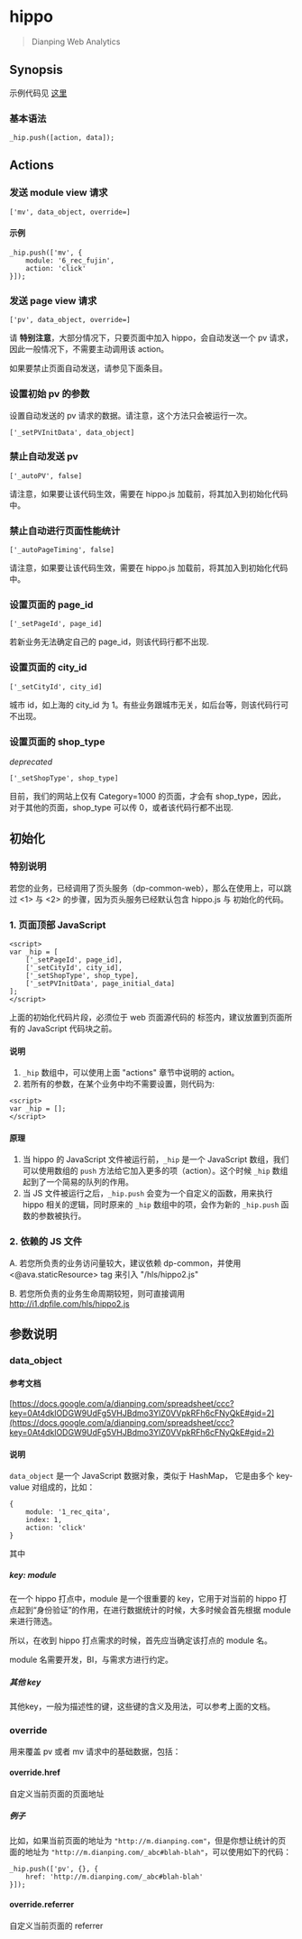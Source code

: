 # hippo

> Dianping Web Analytics

## Synopsis

示例代码见 [这里](http://i1.static.dp/demo/hippo.html)

### 基本语法

```
_hip.push([action, data]);
```

## Actions

### 发送 module view 请求

```
['mv', data_object, override=]
```

#### 示例

```
_hip.push(['mv', {
    module: '6_rec_fujin',
    action: 'click'
}]);
```

### 发送 page view 请求

```
['pv', data_object, override=]
```

请 **特别注意**，大部分情况下，只要页面中加入 hippo，会自动发送一个 pv 请求，因此一般情况下，不需要主动调用该 action。

如果要禁止页面自动发送，请参见下面条目。 

### 设置初始 pv 的参数

设置自动发送的 pv 请求的数据。请注意，这个方法只会被运行一次。

```
['_setPVInitData', data_object]
```

### 禁止自动发送 pv

```
['_autoPV', false]
```

请注意，如果要让该代码生效，需要在 hippo.js 加载前，将其加入到初始化代码中。

### 禁止自动进行页面性能统计

```
['_autoPageTiming', false]
```
请注意，如果要让该代码生效，需要在 hippo.js 加载前，将其加入到初始化代码中。

### 设置页面的 page_id 

```
['_setPageId', page_id]
```

若新业务无法确定自己的 page_id，则该代码行都不出现.

### 设置页面的 city_id 

```
['_setCityId', city_id]
```

城市 id，如上海的 city_id 为 1。有些业务跟城市无关，如后台等，则该代码行可不出现。

### 设置页面的 shop_type

_deprecated_

```
['_setShopType', shop_type]
```

目前，我们的网站上仅有 Category=1000 的页面，才会有 shop_type，因此，对于其他的页面，shop_type 可以传 0，或者该代码行都不出现.


## 初始化

### 特别说明

若您的业务，已经调用了页头服务（dp-common-web），那么在使用上，可以跳过 \<1\> 与 \<2\> 的步骤，因为页头服务已经默认包含 hippo.js 与 初始化的代码。

### 1. 页面顶部 JavaScript

	<script>
	var _hip = [
	    ['_setPageId', page_id],
	    ['_setCityId', city_id],
	    ['_setShopType', shop_type],
	    ['_setPVInitData', page_initial_data]
	];
	</script>

上面的初始化代码片段，必须位于 web 页面源代码的 <head></head> 标签内，建议放置到页面所有的 JavaScript 代码块之前。


#### 说明

1. `_hip` 数组中，可以使用上面 "actions" 章节中说明的 action。
2. 若所有的参数，在某个业务中均不需要设置，则代码为:

```
<script>
var _hip = [];
</script>
```

#### 原理

1. 当 hippo 的 JavaScript 文件被运行前，`_hip` 是一个 JavaScript 数组，我们可以使用数组的 `push` 方法给它加入更多的项（action）。这个时候 `_hip` 数组起到了一个简易的队列的作用。
2. 当 JS 文件被运行之后，`_hip.push` 会变为一个自定义的函数，用来执行 hippo 相关的逻辑，同时原来的 `_hip` 数组中的项，会作为新的 `_hip.push` 函数的参数被执行。


### 2. 依赖的 JS 文件

A. 若您所负责的业务访问量较大，建议依赖 dp-common，并使用 <@ava.staticResource> tag 来引入 "/hls/hippo2.js"

B. 若您所负责的业务生命周期较短，则可直接调用 http://i1.dpfile.com/hls/hippo2.js


## 参数说明

### data_object

#### 参考文档

[https://docs.google.com/a/dianping.com/spreadsheet/ccc?key=0At4dklODGW9UdFg5VHJBdmo3YlZ0VVpkRFh6cFNyQkE#gid=2](https://docs.google.com/a/dianping.com/spreadsheet/ccc?key=0At4dklODGW9UdFg5VHJBdmo3YlZ0VVpkRFh6cFNyQkE#gid=2)

#### 说明

`data_object` 是一个 JavaScript 数据对象，类似于 HashMap，
它是由多个 key-value 对组成的，比如：

```
{
    module: '1_rec_qita',
    index: 1,
    action: 'click'
} 
```

其中

##### key: module
在一个 hippo 打点中，module 是一个很重要的 key，它用于对当前的 hippo 打点起到“身份验证”的作用，在进行数据统计的时候，大多时候会首先根据 module 来进行筛选。

所以，在收到 hippo 打点需求的时候，首先应当确定该打点的 module 名。

module 名需要开发，BI，与需求方进行约定。

##### 其他 key
其他key，一般为描述性的键，这些键的含义及用法，可以参考上面的文档。


### override

用来覆盖 pv 或者 mv 请求中的基础数据，包括：

#### override.href

自定义当前页面的页面地址

##### 例子

比如，如果当前页面的地址为 `"http://m.dianping.com"`，但是你想让统计的页面的地址为 `"http://m.dianping.com/_abc#blah-blah"`，可以使用如下的代码：

```
_hip.push(['pv', {}, {
	href: 'http://m.dianping.com/_abc#blah-blah'
}]);
```

#### override.referrer

自定义当前页面的 referrer